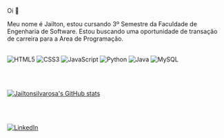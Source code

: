 Oi 👋

Meu nome é Jailton, estou cursando 3º Semestre da Faculdade de Engenharia de Software. Estou buscando uma oportunidade de transação de carreira para a  Area de Programação.
<br>
<br>



![HTML5](https://img.shields.io/badge/html5-%23E34F26.svg?style=for-the-badge&logo=html5&logoColor=white)
![CSS3](https://img.shields.io/badge/css3-%231572B6.svg?style=for-the-badge&logo=css3&logoColor=white)
![JavaScript](https://img.shields.io/badge/javascript-%23323330.svg?style=for-the-badge&logo=javascript&logoColor=%23F7DF1E)
![Python](https://img.shields.io/badge/python-3670A0?style=for-the-badge&logo=python&logoColor=ffdd54)
![Java](https://img.shields.io/badge/java-%23ED8B00.svg?style=for-the-badge&logo=openjdk&logoColor=white)
![MySQL](https://img.shields.io/badge/mysql-4479A1.svg?style=for-the-badge&logo=mysql&logoColor=white)

<br>
<br>

[![Jailtonsilvarosa's GitHub stats](https://github-readme-stats.vercel.app/api?username=Jailtonsilvarosa)](https://github.com/yourname)

<br>
<br>


<a href="https://www.linkedin.com/in/sjailton">![LinkedIn](https://img.shields.io/badge/linkedin-%230077B5.svg?style=for-the-badge&logo=linkedin&logoColor=white)</a>


